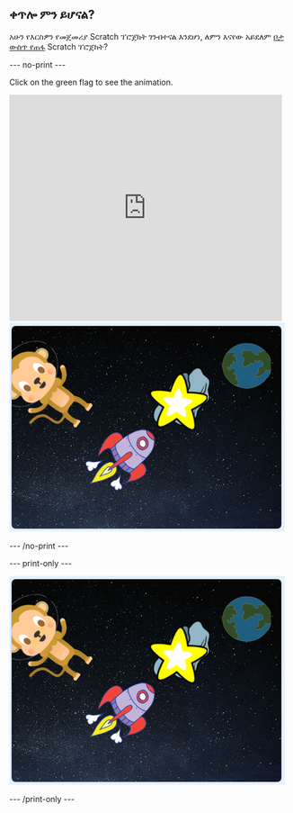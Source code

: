 ## ቀጥሎ ምን ይሆናል?

አሁን የእርስዎን የመጀመሪያ Scratch ፕሮጀክት ገንብተናል እንደሆነ, ለምን እናየው አይደለም [ቦታ ውስጥ የጠፋ](https://projects.raspberrypi.org/en/projects/lost-in-space?utm_source=pathway&utm_medium=whatnext&utm_campaign=projects) Scratch ፕሮጀክት?

\--- no-print \---

Click on the green flag to see the animation.

<div class="scratch-preview">
  <iframe allowtransparency="true" width="485" height="402" src="https://scratch.mit.edu/projects/embed/276873231/?autostart=false" frameborder="0" scrolling="no"></iframe>
  <img src="images/space-final.png">
</div>

\--- /no-print \---

\--- print-only \---

![Complete project](images/space-final.png)

\--- /print-only \---